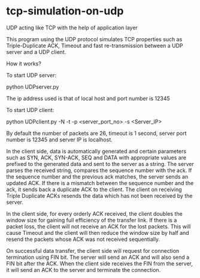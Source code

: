 # tcp-simulation-on-udp
UDP acting like TCP with the help of application layer

This program using the UDP protocol simulates TCP properties such as Triple-Duplicate ACK, Timeout and fast re-transmission between a UDP server and a UDP client.

How it works?

To start UDP server:

python UDPserver.py

The ip address used is that of local host and port number is 12345

To start UDP client:

python UDPclient.py -N <Number of pkts> -t <time out> -p <server_port_no> -s <Server_IP>

By default the number of packets are 26, timeout is 1 second, server port number is 12345 and server IP is localhost.

In the client side, data is automatically generated and certain parameters such as SYN, ACK, SYN-ACK, SEQ and DATA with appropriate values are prefixed to the generated data and sent to the server as a string. The server parses the received string, compares the sequence number with the ack. If the sequence number and the previous ack matches, the server sends an updated ACK. If there is a mismatch between the sequence number and the ack, it sends back a duplicate ACK to the client. The client on receiving Triple Duplicate ACKs resends the data which has not been received by the server.

In the client side, for every orderly ACK received, the client doubles the window size for gaining full efficiency of the transfer link. If there is a packet loss, the client will not receive an ACK for the lost packets. This will cause Timeout and the client will then reduce the window size by half and resend the packets whose ACK was not received sequentially.

On successful data transfer, the client side will request for connection termination using FIN bit. The server will send an ACK and will also send a FIN bit after the ACK. When the client side receives the FIN from the server, it will send an ACK to the server and terminate the connection.
